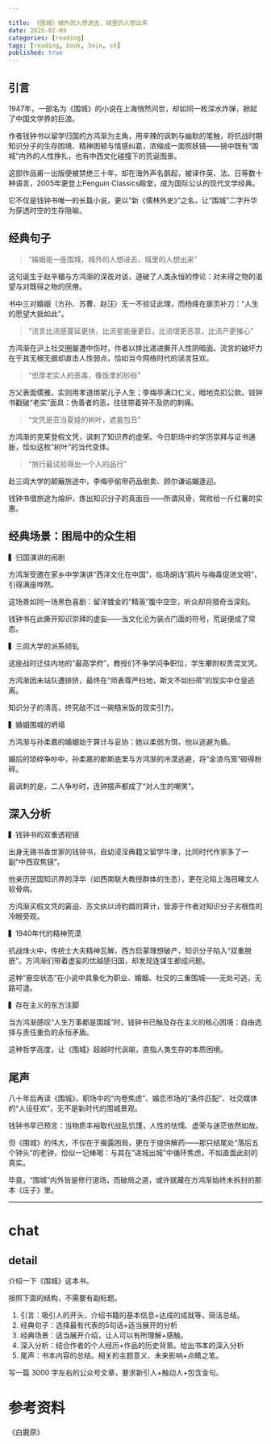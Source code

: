 ```yaml
---

title: 《围城》城外的人想进去，城里的人想出来
date: 2025-02-09 
categories: [reading]
tags: [reading, book, 5min, sh]
published: true
---
```



## 引言  

1947年，一部名为《围城》的小说在上海悄然问世，却如同一枚深水炸弹，掀起了中国文学界的巨浪。

作者钱钟书以留学归国的方鸿渐为主角，用辛辣的讽刺与幽默的笔触，将抗战时期知识分子的生存困境、精神困顿与情感纠葛，浓缩成一面照妖镜——镜中既有“围城”内外的人性挣扎，也有中西文化碰撞下的荒诞图景。

这部作品甫一出版便被禁绝三十年，却在海外声名鹊起，被译作英、法、日等数十种语言，2005年更登上Penguin Classics殿堂，成为国际公认的现代文学经典。

它不仅是钱钟书唯一的长篇小说，更以“新《儒林外史》”之名，让“围城”二字升华为穿透时空的生存隐喻。

## 经典句子 

> “婚姻是一座围城，城外的人想进去，城里的人想出来”  

这句诞生于赵辛楣与方鸿渐的深夜对谈，道破了人类永恒的悖论：对未得之物的渴望与对既得之物的厌倦。

书中三对婚姻（方孙、苏曹、赵汪）无一不验证此理，而杨绛在扉页补刀：“人生的愿望大抵如此”。  

> “流言比流感蔓延更快，比流星能量更巨，比流氓更恶意，比流产更摧心”  

方鸿渐在沪上社交圈屡遭中伤时，作者以排比递进撕开人性阴暗面。流言的破坏力在于其无根无据却直击人性弱点，恰如当今网络时代的谣言狂欢。  

> “忠厚老实人的恶毒，像饭里的砂砾”  

方父表面儒雅，实则用孝道绑架儿子人生；李梅亭满口仁义，暗地克扣公款。钱钟书戳破“老实”面具：伪善者的恶，往往带着猝不及防的刺痛。  

> “文凭是亚当夏娃的树叶，遮羞包丑”  

方鸿渐的克莱登假文凭，讽刺了知识界的虚荣。今日职场中的学历崇拜与证书通胀，恰似这枚“树叶”的当代变体。  

> “旅行最试验得出一个人的品行”  

赴三闾大学的颠簸旅途中，李梅亭偷带药品倒卖、顾尔谦谄媚逢迎。

钱钟书借旅途为熔炉，炼出知识分子的真面目——所谓风骨，常败给一斤红薯的实惠。  

## 经典场景：困局中的众生相  

▍归国演讲的闹剧  

方鸿渐受邀在家乡中学演讲“西洋文化在中国”，临场胡诌“鸦片与梅毒促进文明”，引得满座哗然。

这场景如同一场黑色喜剧：留洋镀金的“精英”腹中空空，听众却将猎奇当深刻。

钱钟书在此撕开知识崇拜的虚妄——当文化沦为装点门面的符号，荒诞便成了常态。  

▍三闾大学的派系倾轧  

这座战时迁往内地的“最高学府”，教授们不争学问争职位，学生攀附权贵混文凭。

方鸿渐因未站队遭排挤，最终在“师表尊严扫地，斯文不如扫帚”的现实中仓皇逃离。

知识分子的清高，终究敌不过一碗糙米饭的现实引力。  

▍婚姻围城的坍塌  

方鸿渐与孙柔嘉的婚姻始于算计与妥协：她以柔弱为饵，他以逃避为盾。

婚后的琐碎争吵中，孙柔嘉的歇斯底里与方鸿渐的冷漠逃避，将“金漆鸟笼”砸得粉碎。

最讽刺的是，二人争吵时，连钟摆声都成了“对人生的嘲笑”。  

## 深入分析

▍钱钟书的双重透视镜  

出身无锡书香世家的钱钟书，自幼浸淫典籍又留学牛津，比同时代作家多了一副“中西双焦镜”。

他亲历民国知识界的浮华（如西南联大教授群体的生态），更在沦陷上海目睹文人软骨病。

方鸿渐买假文凭的窘迫、苏文纨以诗钓婿的算计，皆源于作者对知识分子劣根性的冷眼旁观。  

▍1940年代的精神荒漠  

抗战烽火中，传统士大夫精神瓦解，西方启蒙理想破产，知识分子陷入“双重脱嵌”。方鸿渐们带着虚妄的优越感归国，却发现连谋生都成问题。

这种“悬空状态”在小说中具象化为职业、婚姻、社交的三重围城——无处可逃，无路可退。  

▍存在主义的东方注脚  

当方鸿渐感叹“人生万事都是围城”时，钱钟书已触及存在主义的核心困境：自由选择与责任重负的永恒矛盾。

这种哲学高度，让《围城》超越时代讽喻，直指人类生存的本质困境。  

## 尾声

八十年后再读《围城》，职场中的“内卷焦虑”、婚恋市场的“条件匹配”、社交媒体的“人设狂欢”，无不是新时代的围城景观。

钱钟书早已预言：当物质丰裕取代战乱饥馑，人性的怯懦、虚荣与迷茫依然如故。  

但《围城》的伟大，不仅在于揭露困局，更在于提供解药——那只结尾处“落后五个钟头”的老钟，恰似一记棒喝：与其在“进城出城”中循环焦虑，不如直面此刻的真实。

毕竟，“围城”内外皆是修行道场，而破局之道，或许就藏在方鸿渐始终未拆封的那本《庄子》里。  

-------------------------------------------------------------------------------------------------------------------------------------

# chat

## detail

介绍一下《围城》这本书。

按照下面的结构，不需要有副标题。

1. 引言：吸引人的开头，介绍书籍的基本信息+达成的成就等，简洁总结。
2. 经典句子：选择最有代表的5句话+适当展开的分析
3. 经典场景：适当展开介绍，让人可以有所理解+感触。
4. 深入分析：结合作者的个人经历+作品的历史背景。给出书本的深入分析
5. 尾声：书本内容的总结。相关的主题意义、未来影响+点睛之笔。

写一篇 3000 字左右的公众号文章，要求新引人+触动人+包含金句。


# 参考资料

 《白鹿原》

